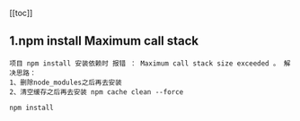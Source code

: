 [[toc]]

## 1.npm install Maximum call stack

```
项目 npm install 安装依赖时 报错 ： Maximum call stack size exceeded 。 解决思路：
1、删除node_modules之后再去安装
2、清空缓存之后再去安装 npm cache clean --force

npm install


```
